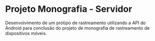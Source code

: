 Projeto Monografia - Servidor
=============================

Desenvolvimento de um prótipo de rastreamento utilizando a API do Android para conclusão 
do projeto de monografia de rastreamento de dispositivos móveis.